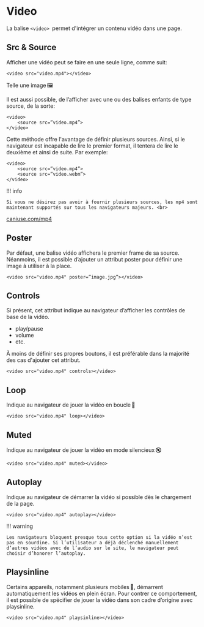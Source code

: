 # Video
La balise `<video> `permet d'intégrer un contenu vidéo dans une page.

## Src & Source

Afficher une vidéo peut se faire en une seule ligne, comme suit:

```
<video src="video.mp4"></video>
```
Telle une image 🖼️

Il est aussi possible, de l’afficher avec une ou des balises enfants de type source, de la sorte:

```
<video>
    <source src=”video.mp4”>
</video>
```
Cette méthode offre l'avantage de définir plusieurs sources. Ainsi, si le navigateur est incapable de lire le premier format, il tentera de lire le deuxième et ainsi de suite. Par exemple:

```
<video>
    <source src=”video.mp4”>
    <source src=”video.webm”>
</video>
```
!!! info
    
    Si vous ne désirez pas avoir à fournir plusieurs sources, les mp4 sont maintenant supportés sur tous les navigateurs majeurs. <br>
   [ caniuse.com/mp4](https://caniuse.com/mpeg4)

## Poster

Par défaut, une balise vidéo affichera le premier frame de sa source. Néanmoins, il est possible d’ajouter un attribut poster pour définir une image à utiliser à la place.

```
<video src="video.mp4" poster=”image.jpg”></video>
```

## Controls

Si présent, cet attribut indique au navigateur d’afficher les contrôles de base de la vidéo.

- play/pause
- volume
- etc.

À moins de définir ses propres boutons, il est préférable dans la majorité des cas d'ajouter cet attribut.

```
<video src="video.mp4" controls></video>
```

## Loop

Indique au navigateur de jouer la vidéo en boucle 🔁

```
<video src="video.mp4" loop></video>
```

## Muted

Indique au navigateur de jouer la vidéo en mode silencieux 🔇

```
<video src="video.mp4" muted></video>
```

## Autoplay

Indique au navigateur de démarrer la vidéo si possible dès le chargement de la page.

```
<video src="video.mp4" autoplay></video>
```

!!! warning

    Les navigateurs bloquent presque tous cette option si la vidéo n’est pas en sourdine. Si l’utilisateur a déjà déclenché manuellement d’autres vidéos avec de l’audio sur le site, le navigateur peut choisir d’honorer l’autoplay.

## Playsinline

Certains appareils, notamment plusieurs mobiles 📱, démarrent automatiquement les vidéos en plein écran. Pour contrer ce comportement, il est possible de spécifier de jouer la vidéo dans son cadre d’origine avec playsinline.

```
<video src="video.mp4" playsinline></video>
```
